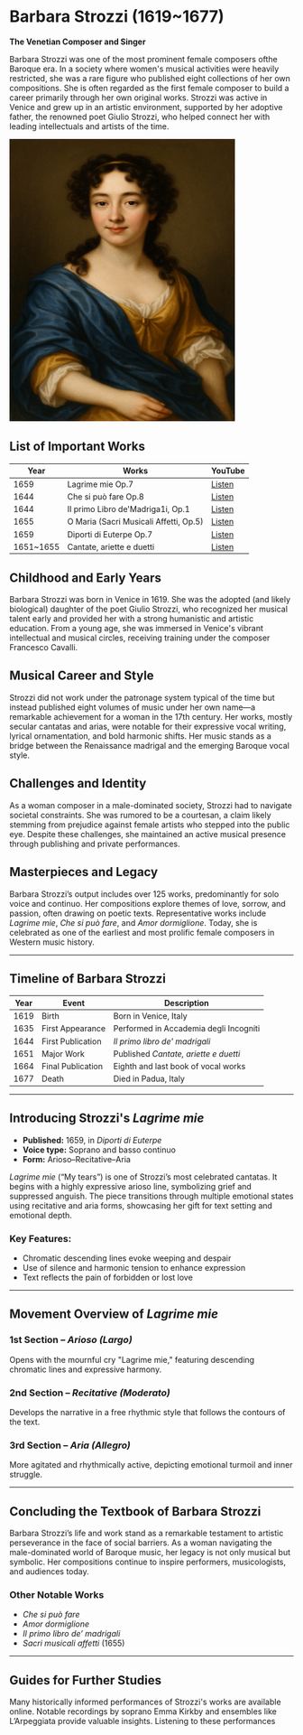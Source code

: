 # Barbara Strozzi  (1619~1677)
**The Venetian Composer and Singer**

Barbara Strozzi was one of the most prominent female composers ofthe Baroque era. In a society where women's musical activities were heavily restricted, she was a rare figure who published eight collections of her own compositions. She is often regarded as the first female composer to build a career primarily through her own original works. Strozzi was active in Venice and grew up in an artistic environment, supported by her adoptive father, the renowned poet Giulio Strozzi, who helped connect her with leading intellectuals and artists of the time.


<img src="./Barbar_strozi_.png" width="400" height="500">

## List of Important Works

| Year      | Works                                  | YouTube                                     |
| --------- | -------------------------------------- | ------------------------------------------- |
| 1659      | Lagrime mie Op.7                       |[Listen](https://youtu.be/w2lBnocuMC0?feature=shared) |
| 1644      | Che si può fare Op.8                   |[Listen](https://youtu.be/1F458aC_FUM?feature=shared) |
| 1644      | II primo Libro de'Madriga1i, Op.1      |[Listen](https://youtu.be/ETxIcs-xQnw?feature=shared) |
| 1655      | O Maria (Sacri Musicali Affetti, Op.5) |[Listen](https://youtu.be/BWZoYpDLDX0?feature=shared) |
| 1659      | Diporti di Euterpe Op.7                |[Listen](https://youtube.com/playlist?list=PLj_QQHFdirsKZ-Zs-Ln9SLs_gNHqojaT5&feature=shared)|
| 1651~1655 | Cantate, ariette e duetti              |[Listen](https://youtu.be/jJKMng1jkY8?feature=shared) |


## Childhood and Early Years  
Barbara Strozzi was born in Venice in 1619. She was the adopted (and likely biological) daughter of the poet Giulio Strozzi, who recognized her musical talent early and provided her with a strong humanistic and artistic education. From a young age, she was immersed in Venice's vibrant intellectual and musical circles, receiving training under the composer Francesco Cavalli.

## Musical Career and Style  
Strozzi did not work under the patronage system typical of the time but instead published eight volumes of music under her own name—a remarkable achievement for a woman in the 17th century. Her works, mostly secular cantatas and arias, were notable for their expressive vocal writing, lyrical ornamentation, and bold harmonic shifts. Her music stands as a bridge between the Renaissance madrigal and the emerging Baroque vocal style.

## Challenges and Identity  
As a woman composer in a male-dominated society, Strozzi had to navigate societal constraints. She was rumored to be a courtesan, a claim likely stemming from prejudice against female artists who stepped into the public eye. Despite these challenges, she maintained an active musical presence through publishing and private performances.

## Masterpieces and Legacy  
Barbara Strozzi’s output includes over 125 works, predominantly for solo voice and continuo. Her compositions explore themes of love, sorrow, and passion, often drawing on poetic texts. Representative works include *Lagrime mie*, *Che si può fare*, and *Amor dormiglione*. Today, she is celebrated as one of the earliest and most prolific female composers in Western music history.

---

## Timeline of Barbara Strozzi  
| Year | Event              | Description                                |
|------|-------------------|--------------------------------------------|
| 1619 | Birth             | Born in Venice, Italy                      |
| 1635 | First Appearance  | Performed in Accademia degli Incogniti     |
| 1644 | First Publication | *Il primo libro de' madrigali*             |
| 1651 | Major Work        | Published *Cantate, ariette e duetti*      |
| 1664 | Final Publication | Eighth and last book of vocal works        |
| 1677 | Death             | Died in Padua, Italy                       |

---

## Introducing Strozzi's *Lagrime mie*

- **Published:** 1659, in *Diporti di Euterpe*  
- **Voice type:** Soprano and basso continuo  
- **Form:** Arioso–Recitative–Aria  

*Lagrime mie* (“My tears”) is one of Strozzi’s most celebrated cantatas. It begins with a highly expressive arioso line, symbolizing grief and suppressed anguish. The piece transitions through multiple emotional states using recitative and aria forms, showcasing her gift for text setting and emotional depth.

### Key Features:
- Chromatic descending lines evoke weeping and despair  
- Use of silence and harmonic tension to enhance expression  
- Text reflects the pain of forbidden or lost love  

---

## Movement Overview of *Lagrime mie*

### 1st Section – *Arioso (Largo)*  
Opens with the mournful cry "Lagrime mie," featuring descending chromatic lines and expressive harmony.

### 2nd Section – *Recitative (Moderato)*  
Develops the narrative in a free rhythmic style that follows the contours of the text.

### 3rd Section – *Aria (Allegro)*  
More agitated and rhythmically active, depicting emotional turmoil and inner struggle.

---

## Concluding the Textbook of Barbara Strozzi  
Barbara Strozzi’s life and work stand as a remarkable testament to artistic perseverance in the face of social barriers. As a woman navigating the male-dominated world of Baroque music, her legacy is not only musical but symbolic. Her compositions continue to inspire performers, musicologists, and audiences today.

### Other Notable Works
- *Che si può fare*  
- *Amor dormiglione*  
- *Il primo libro de’ madrigali*  
- *Sacri musicali affetti* (1655)

---

## Guides for Further Studies  
Many historically informed performances of Strozzi's works are available online. Notable recordings by soprano Emma Kirkby and ensembles like L’Arpeggiata provide valuable insights. Listening to these performances

